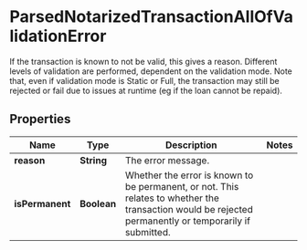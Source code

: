 

# ParsedNotarizedTransactionAllOfValidationError

If the transaction is known to not be valid, this gives a reason. Different levels of validation are performed, dependent on the validation mode. Note that, even if validation mode is Static or Full, the transaction may still be rejected or fail due to issues at runtime (eg if the loan cannot be repaid). 

## Properties

| Name | Type | Description | Notes |
|------------ | ------------- | ------------- | -------------|
|**reason** | **String** | The error message.  |  |
|**isPermanent** | **Boolean** | Whether the error is known to be permanent, or not. This relates to whether the transaction would be rejected permanently or temporarily if submitted.  |  |



